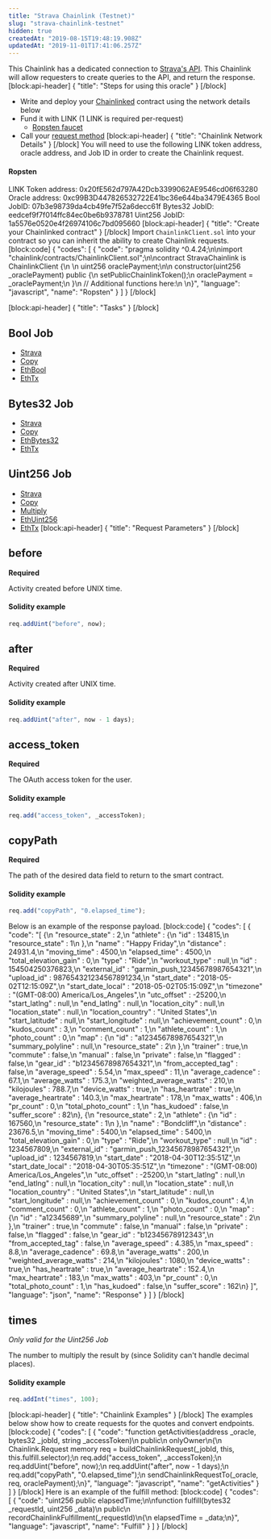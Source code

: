 ```yaml
---
title: "Strava Chainlink (Testnet)"
slug: "strava-chainlink-testnet"
hidden: true
createdAt: "2019-08-15T19:48:19.908Z"
updatedAt: "2019-11-01T17:41:06.257Z"
---
```

This Chainlink has a dedicated connection to <a href="https://developers.strava.com/docs/reference/">Strava's API</a>. This Chainlink will allow requesters to create queries to the API, and return the response.
[block:api-header]
{
  "title": "Steps for using this oracle"
}
[/block]
- Write and deploy your [Chainlinked](doc:create-a-chainlinked-project)  contract using the network details below
- Fund it with LINK (1 LINK is required per-request)
  - <a href="https://ropsten.chain.link/" target="_blank">Ropsten faucet</a>
- Call your [request method](#section-chainlink-examples) 
[block:api-header]
{
  "title": "Chainlink Network Details"
}
[/block]
You will need to use the following LINK token address, oracle address, and Job ID in order to create the Chainlink request.

#### Ropsten
LINK Token address: 0x20fE562d797A42Dcb3399062AE9546cd06f63280
Oracle address: 0xc99B3D447826532722E41bc36e644ba3479E4365
Bool JobID: 07b3e98739da4cb49fe7f52a6decc61f
Bytes32 JobID: eedcef9f7f014ffc84ec0be6b9378781
Uint256 JobID: 1a5576e0520e4f26974106c7bd095660
[block:api-header]
{
  "title": "Create your Chainlinked contract"
}
[/block]
Import `ChainlinkClient.sol` into your contract so you can inherit the ability to create Chainlink requests.
[block:code]
{
  "codes": [
    {
      "code": "pragma solidity ^0.4.24;\n\nimport \"chainlink/contracts/ChainlinkClient.sol\";\n\ncontract StravaChainlink is ChainlinkClient {\n  \n  uint256 oraclePayment;\n\n  constructor(uint256 _oraclePayment) public {\n    setPublicChainlinkToken();\n    oraclePayment = _oraclePayment;\n  }\n  // Additional functions here:\n  \n}",
      "language": "javascript",
      "name": "Ropsten"
    }
  ]
}
[/block]

[block:api-header]
{
  "title": "Tasks"
}
[/block]
## Bool Job
- <a href="https://docs.chain.link/docs/external-adapters" target="_blank">Strava</a>
- <a href="https://docs.chain.link/docs/adapters#section-copy" target="_blank">Copy</a>
- <a href="https://docs.chain.link/docs/adapters#section-ethbool" target="_blank">EthBool</a>
- <a href="https://docs.chain.link/docs/adapters#section-ethtx" target="_blank">EthTx</a>

## Bytes32 Job
- <a href="https://docs.chain.link/docs/external-adapters" target="_blank">Strava</a>
- <a href="https://docs.chain.link/docs/adapters#section-copy" target="_blank">Copy</a>
- <a href="https://docs.chain.link/docs/adapters#section-ethbytes32" target="_blank">EthBytes32</a>
- <a href="https://docs.chain.link/docs/adapters#section-ethtx" target="_blank">EthTx</a>

## Uint256 Job
- <a href="https://docs.chain.link/docs/external-adapters" target="_blank">Strava</a>
- <a href="https://docs.chain.link/docs/adapters#section-copy" target="_blank">Copy</a>
- <a href="https://docs.chain.link/docs/adapters#section-multiply" target="_blank">Multiply</a>
- <a href="https://docs.chain.link/docs/adapters#section-ethuint256" target="_blank">EthUint256</a>
- <a href="https://docs.chain.link/docs/adapters#section-ethtx" target="_blank">EthTx</a>
[block:api-header]
{
  "title": "Request Parameters"
}
[/block]
## before

**Required** 

Activity created before UNIX time.

#### Solidity example

```javascript
req.addUint("before", now);
```

## after

**Required** 

Activity created after UNIX time.

#### Solidity example

```javascript
req.addUint("after", now - 1 days);
```

## access_token

**Required**

The OAuth access token for the user.

#### Solidity example

```javascript
req.add("access_token", _accessToken);
```

## copyPath

**Required** 

The path of the desired data field to return to the smart contract.

#### Solidity example

```javascript
req.add("copyPath", "0.elapsed_time");
```

Below is an example of the response payload.
[block:code]
{
  "codes": [
    {
      "code": "[ {\n  \"resource_state\" : 2,\n  \"athlete\" : {\n    \"id\" : 134815,\n    \"resource_state\" : 1\n  },\n  \"name\" : \"Happy Friday\",\n  \"distance\" : 24931.4,\n  \"moving_time\" : 4500,\n  \"elapsed_time\" : 4500,\n  \"total_elevation_gain\" : 0,\n  \"type\" : \"Ride\",\n  \"workout_type\" : null,\n  \"id\" : 154504250376823,\n  \"external_id\" : \"garmin_push_12345678987654321\",\n  \"upload_id\" : 987654321234567891234,\n  \"start_date\" : \"2018-05-02T12:15:09Z\",\n  \"start_date_local\" : \"2018-05-02T05:15:09Z\",\n  \"timezone\" : \"(GMT-08:00) America/Los_Angeles\",\n  \"utc_offset\" : -25200,\n  \"start_latlng\" : null,\n  \"end_latlng\" : null,\n  \"location_city\" : null,\n  \"location_state\" : null,\n  \"location_country\" : \"United States\",\n  \"start_latitude\" : null,\n  \"start_longitude\" : null,\n  \"achievement_count\" : 0,\n  \"kudos_count\" : 3,\n  \"comment_count\" : 1,\n  \"athlete_count\" : 1,\n  \"photo_count\" : 0,\n  \"map\" : {\n    \"id\" : \"a12345678987654321\",\n    \"summary_polyline\" : null,\n    \"resource_state\" : 2\n  },\n  \"trainer\" : true,\n  \"commute\" : false,\n  \"manual\" : false,\n  \"private\" : false,\n  \"flagged\" : false,\n  \"gear_id\" : \"b12345678987654321\",\n  \"from_accepted_tag\" : false,\n  \"average_speed\" : 5.54,\n  \"max_speed\" : 11,\n  \"average_cadence\" : 67.1,\n  \"average_watts\" : 175.3,\n  \"weighted_average_watts\" : 210,\n  \"kilojoules\" : 788.7,\n  \"device_watts\" : true,\n  \"has_heartrate\" : true,\n  \"average_heartrate\" : 140.3,\n  \"max_heartrate\" : 178,\n  \"max_watts\" : 406,\n  \"pr_count\" : 0,\n  \"total_photo_count\" : 1,\n  \"has_kudoed\" : false,\n  \"suffer_score\" : 82\n}, {\n  \"resource_state\" : 2,\n  \"athlete\" : {\n    \"id\" : 167560,\n    \"resource_state\" : 1\n  },\n  \"name\" : \"Bondcliff\",\n  \"distance\" : 23676.5,\n  \"moving_time\" : 5400,\n  \"elapsed_time\" : 5400,\n  \"total_elevation_gain\" : 0,\n  \"type\" : \"Ride\",\n  \"workout_type\" : null,\n  \"id\" : 1234567809,\n  \"external_id\" : \"garmin_push_12345678987654321\",\n  \"upload_id\" : 1234567819,\n  \"start_date\" : \"2018-04-30T12:35:51Z\",\n  \"start_date_local\" : \"2018-04-30T05:35:51Z\",\n  \"timezone\" : \"(GMT-08:00) America/Los_Angeles\",\n  \"utc_offset\" : -25200,\n  \"start_latlng\" : null,\n  \"end_latlng\" : null,\n  \"location_city\" : null,\n  \"location_state\" : null,\n  \"location_country\" : \"United States\",\n  \"start_latitude\" : null,\n  \"start_longitude\" : null,\n  \"achievement_count\" : 0,\n  \"kudos_count\" : 4,\n  \"comment_count\" : 0,\n  \"athlete_count\" : 1,\n  \"photo_count\" : 0,\n  \"map\" : {\n    \"id\" : \"a12345689\",\n    \"summary_polyline\" : null,\n    \"resource_state\" : 2\n  },\n  \"trainer\" : true,\n  \"commute\" : false,\n  \"manual\" : false,\n  \"private\" : false,\n  \"flagged\" : false,\n  \"gear_id\" : \"b12345678912343\",\n  \"from_accepted_tag\" : false,\n  \"average_speed\" : 4.385,\n  \"max_speed\" : 8.8,\n  \"average_cadence\" : 69.8,\n  \"average_watts\" : 200,\n  \"weighted_average_watts\" : 214,\n  \"kilojoules\" : 1080,\n  \"device_watts\" : true,\n  \"has_heartrate\" : true,\n  \"average_heartrate\" : 152.4,\n  \"max_heartrate\" : 183,\n  \"max_watts\" : 403,\n  \"pr_count\" : 0,\n  \"total_photo_count\" : 1,\n  \"has_kudoed\" : false,\n  \"suffer_score\" : 162\n} ]",
      "language": "json",
      "name": "Response"
    }
  ]
}
[/block]
## times

*Only valid for the Uint256 Job*

The number to multiply the result by (since Solidity can't handle decimal places).

#### Solidity example

```javascript
req.addInt("times", 100);
```
[block:api-header]
{
  "title": "Chainlink Examples"
}
[/block]
The examples below show how to create requests for the quotes and convert endpoints.
[block:code]
{
  "codes": [
    {
      "code": "function getActivities(address _oracle, bytes32 _jobId, string _accessToken)\n  public\n  onlyOwner\n{\n  Chainlink.Request memory req = buildChainlinkRequest(_jobId, this, this.fulfill.selector);\n  req.add(\"access_token\", _accessToken);\n  req.addUint(\"before\", now);\n  req.addUint(\"after\", now - 1 days);\n  req.add(\"copyPath\", \"0.elapsed_time\");\n  sendChainlinkRequestTo(_oracle, req, oraclePayment);\n}",
      "language": "javascript",
      "name": "getActivities"
    }
  ]
}
[/block]
Here is an example of the fulfill method:
[block:code]
{
  "codes": [
    {
      "code": "uint256 public elapsedTime;\n\nfunction fulfill(bytes32 _requestId, uint256 _data)\n  public\n  recordChainlinkFulfillment(_requestId)\n{\n  elapsedTime = _data;\n}",
      "language": "javascript",
      "name": "Fulfill"
    }
  ]
}
[/block]